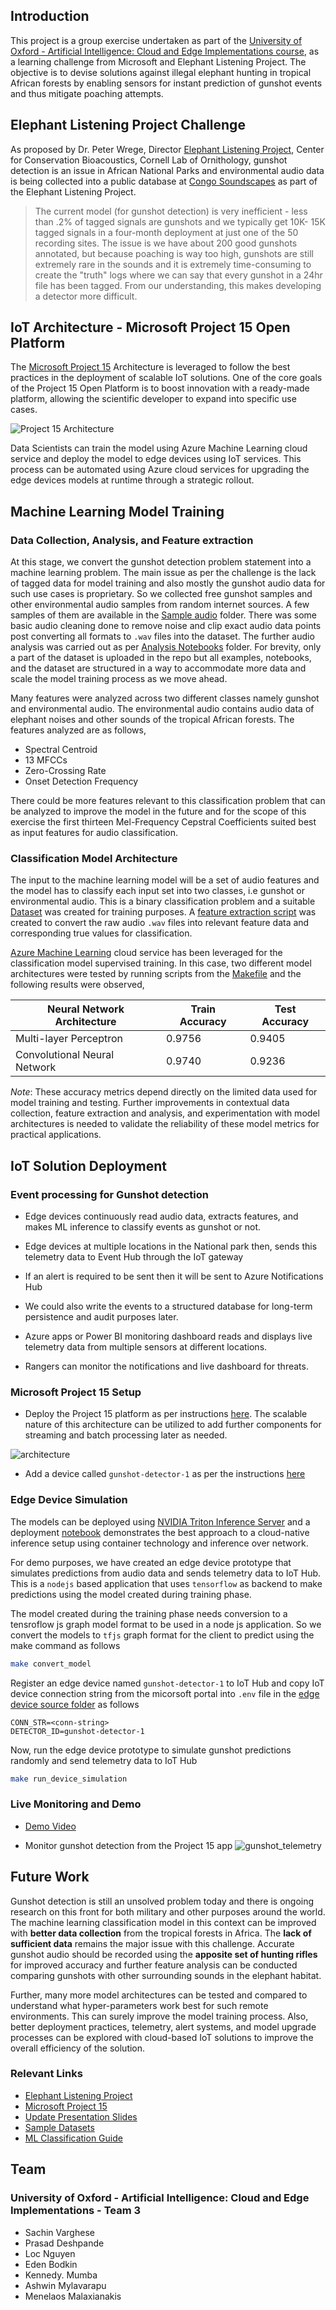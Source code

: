 ## Introduction

This project is a group exercise undertaken as part of the [University of Oxford - Artificial Intelligence: Cloud and Edge Implementations course](https://www.conted.ox.ac.uk/courses/artificial-intelligence-cloud-and-edge-implementations), as a learning challenge from Microsoft and Elephant Listening Project. The objective is to devise solutions against illegal elephant hunting in tropical African forests by enabling sensors for instant prediction of gunshot events and thus mitigate poaching attempts.

## Elephant Listening Project Challenge

As proposed by Dr. Peter Wrege, Director [Elephant Listening Project](https://elephantlisteningproject.org/), Center for Conservation Bioacoustics, Cornell Lab of Ornithology, gunshot detection is an issue in African National Parks and environmental audio data is being collected into a public database at [Congo Soundscapes](https://elephantlisteningproject.org/congo-soundscapes-public-database/) as part of the Elephant Listening Project.

> The current model (for gunshot detection) is very inefficient - less than .2% of tagged signals are gunshots and we typically get 10K- 15K tagged signals in a four-month deployment at just one of the 50 recording sites. The issue is we have about 200 good gunshots annotated, but because poaching is way too high, gunshots are still extremely rare in the sounds and it is extremely time-consuming to create the "truth" logs where we can say that every gunshot in a 24hr file has been tagged. From our understanding, this makes developing a detector more difficult.

## IoT Architecture - Microsoft Project 15 Open Platform

The [Microsoft Project 15](https://microsoft.github.io/project15/) Architecture is leveraged to follow the best practices in the deployment of scalable IoT solutions. One of the core goals of the Project 15 Open Platform is to boost innovation with a ready-made platform, allowing the scientific developer to expand into specific use cases.

![Project 15 Architecture](https://microsoft.github.io/project15/Developer-Guide/media/Architecture-Overview.png)

Data Scientists can train the model using Azure Machine Learning cloud service and deploy the model to edge devices using IoT services. This process can be automated using Azure cloud services for upgrading the edge devices models at runtime through a strategic rollout.

## Machine Learning Model Training

### Data Collection, Analysis, and Feature extraction

At this stage, we convert the gunshot detection problem statement into a machine learning problem. The main issue as per the challenge is the lack of tagged data for model training and also mostly the gunshot audio data for such use cases is proprietary. So we collected free gunshot samples and other environmental audio samples from random internet sources. A few samples of them are available in the [Sample audio](https://github.com/Oxford-ContEd/project15-elp/tree/main/Code/Sample_Audio_Data) folder. There was some basic audio cleaning done to remove noise and clip exact audio data points post converting all formats to `.wav` files into the dataset. The further audio analysis was carried out as per [Analysis Notebooks](https://github.com/Oxford-ContEd/project15-elp/tree/main/Code/Analysis) folder. For brevity, only a part of the dataset is uploaded in the repo but all examples, notebooks, and the dataset are structured in a way to accommodate more data and scale the model training process as we move ahead.

Many features were analyzed across two different classes namely gunshot and environmental audio. The environmental audio contains audio data of elephant noises and other sounds of the tropical African forests. The features analyzed are as follows,

- Spectral Centroid
- 13 MFCCs
- Zero-Crossing Rate
- Onset Detection Frequency

There could be more features relevant to this classification problem that can be analyzed to improve the model in the future and for the scope of this exercise the first thirteen Mel-Frequency Cepstral Coefficients suited best as input features for audio classification.

### Classification Model Architecture

The input to the machine learning model will be a set of audio features and the model has to classify each input set into two classes, i.e gunshot or environmental audio. This is a binary classification problem and a suitable [Dataset](https://github.com/Oxford-ContEd/project15-elp/tree/main/Code/Dataset) was created for training purposes. A [feature extraction script](https://github.com/Oxford-ContEd/project15-elp/tree/main/Code/Model_Training/feature_extraction.py) was created to convert the raw audio `.wav` files into relevant feature data and corresponding true values for classification.

[Azure Machine Learning](https://azure.microsoft.com/en-in/services/machine-learning/) cloud service has been leveraged for the classification model supervised training. In this case, two different model architectures were tested by running scripts from the [Makefile](https://github.com/Oxford-ContEd/project15-elp/tree/main/Code/Model_Training/Makefile) and the following results were observed,

| Neural Network Architecture  | Train Accuracy | Test Accuracy |
| ---------------------------- | -------------- | ------------- |
| Multi-layer Perceptron       | 0.9756         | 0.9405        |
| Convolutional Neural Network | 0.9740         | 0.9236        |

_Note_: These accuracy metrics depend directly on the limited data used for model training and testing. Further improvements in contextual data collection, feature extraction and analysis, and experimentation with model architectures is needed to validate the reliability of these model metrics for practical applications.

## IoT Solution Deployment

### Event processing for Gunshot detection

- Edge devices continuously read audio data, extracts features, and makes ML inference to classify events as gunshot or not.

- Edge devices at multiple locations in the National park then, sends this telemetry data to Event Hub through the IoT gateway

- If an alert is required to be sent then it will be sent to Azure Notifications Hub

- We could also write the events to a structured database for long-term persistence and audit purposes later.

- Azure apps or Power BI monitoring dashboard reads and displays live telemetry data from multiple sensors at different locations.

- Rangers can monitor the notifications and live dashboard for threats.

### Microsoft Project 15 Setup

- Deploy the Project 15 platform as per instructions [here](https://microsoft.github.io/project15/Deploy/Deployment.html). The scalable nature of this architecture can be utilized to add further components for streaming and batch processing later as needed.

![architecture](https://user-images.githubusercontent.com/24502613/110241418-a372a480-7f76-11eb-8bd5-8e26f3563120.png)

- Add a device called `gunshot-detector-1` as per the instructions [here](https://microsoft.github.io/project15/Deploy/ConnectingDevice.html)

### Edge Device Simulation

The models can be deployed using [NVIDIA Triton Inference Server](https://developer.nvidia.com/nvidia-triton-inference-server) and a deployment [notebook](https://github.com/Oxford-ContEd/project15-elp/tree/main/Code/Deployment/deploy.ipynb) demonstrates the best approach to a cloud-native inference setup using container technology and inference over network.

For demo purposes, we have created an edge device prototype that simulates predictions from audio data and sends telemetry data to IoT Hub. This is a `nodejs` based application that uses `tensorflow` as backend to make predictions using the model created during training phase.

The model created during the training phase needs conversion to a tensroflow js graph model format to be used in a node js application. So we convert the models to `tfjs` graph format for the client to predict using the make command as follows

```sh
make convert_model
```

Register an edge device named `gunshot-detector-1` to IoT Hub and copy IoT device connection string from the micorsoft portal into `.env` file in the [edge device source folder](https://github.com/Oxford-ContEd/project15-elp/tree/main/Code/Deployment/Client) as follows

```
CONN_STR=<conn-string>
DETECTOR_ID=gunshot-detector-1
```

Now, run the edge device prototype to simulate gunshot predictions randomly and send telemetry data to IoT Hub

```sh
make run_device_simulation
```

### Live Monitoring and Demo

- [Demo Video](https://user-images.githubusercontent.com/24502613/110242032-0f0a4100-7f7a-11eb-845c-e5f1f374d05a.mp4)

- Monitor gunshot detection from the Project 15 app
  ![gunshot_telemetry](https://user-images.githubusercontent.com/24502613/110213015-369ed200-7ec4-11eb-9788-9f3ac3b99184.png)

## Future Work

Gunshot detection is still an unsolved problem today and there is ongoing research on this front for both military and other purposes around the world. The machine learning classification model in this context can be improved with **better data collection** from the tropical forests in Africa. The **lack of sufficient data** remains the major issue with this challenge. Accurate gunshot audio should be recorded using the **apposite set of hunting rifles** for improved accuracy and further feature analysis can be conducted comparing gunshots with other surrounding sounds in the elephant habitat.

Further, many more model architectures can be tested and compared to understand what hyper-parameters work best for such remote environments. This can surely improve the model training process. Also, better deployment practices, telemetry, alert systems, and model upgrade processes can be explored with cloud-based IoT solutions to improve the overall efficiency of the solution.

### Relevant Links

- [Elephant Listening Project](https://elephantlisteningproject.org/)
- [Microsoft Project 15](https://microsoft.github.io/project15/)
- [Update Presentation Slides](./Project_15_ELP_Slides.pptx)
- [Sample Datasets](https://www.paperswithcode.com/datasets?q=gunshot&v=lst&o=match)
- [ML Classification Guide](https://developers.google.com/machine-learning/guides/text-classification/)

## Team

### University of Oxford - Artificial Intelligence: Cloud and Edge Implementations - Team 3

- Sachin Varghese
- Prasad Deshpande
- Loc Nguyen
- Eden Bodkin
- Kennedy. Mumba
- Ashwin Mylavarapu
- Menelaos Malaxianakis
